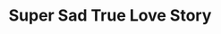 ---
title: "Super Sad True Love Story"
slug: "super-sad-true-love-story"
subtitle: ""
publisher: "Random House"
published: "2010"
asin: "0812977866"
authors: 
  - gary-shteyngart
started: "2015-04-11"
start_year: "2015"
finished: "2015-04-18"
---